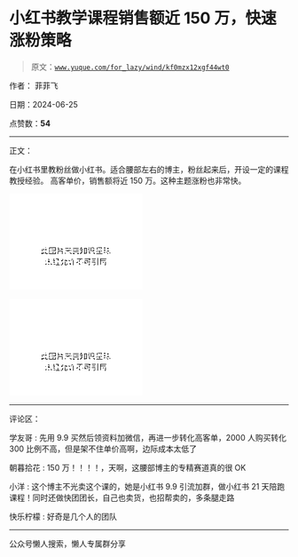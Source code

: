 # 小红书教学课程销售额近 150 万，快速涨粉策略

> 原文：[`www.yuque.com/for_lazy/wind/kf0mzx12xgf44wt0`](https://www.yuque.com/for_lazy/wind/kf0mzx12xgf44wt0)

作者： 菲菲飞

日期：2024-06-25

点赞数：**54**

* * *

正文：

在小红书里教粉丝做小红书。适合腰部左右的博主，粉丝起来后，开设一定的课程教授经验。 高客单价，销售额将近 150 万。这种主题涨粉也非常快。

![](img/8029a239fbb3299afce819850174514b.png "None")

![](img/2f2aa649ca124c74dc7e57d8c335592c.png "None")

* * *

评论区：

学友哥 : 先用 9.9 买然后领资料加微信，再进一步转化高客单，2000 人购买转化 300 比例不高，但是架不住单价高啊，边际成本太低了

朝暮拾花 : 150 万！！！！，天啊，这腰部博主的专精赛道真的很 OK

小洋 : 这个博主不光卖这个课的，她是小红书 9.9 引流加群，做小红书 21 天陪跑课程！同时还做快团团长，自己也卖货，也招帮卖的，多条腿走路

快乐柠檬 : 好奇是几个人的团队

* * *

公众号懒人搜索，懒人专属群分享